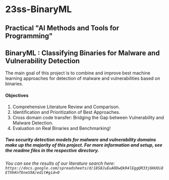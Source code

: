 # 23ss-BinaryML
## Practical "AI Methods and Tools for Programming"

## BinaryML : Classifying Binaries for Malware and Vulnerability Detection

The main goal of this project is to combine and improve best machine learning approaches for detection of malware and vulnerabilities based on binaries.

#### Objectives
  1. Comprehensive Literature Review and Comparison.
  2. Identification and Prioritization of Best Approaches.
  3. Cross domain code transfer: Bridging the Gap between Vulnerability and Malware Detection.
  4. Evaluation on Real Binaries and Benchmarking!
 
##### Two security detection models for malware and vulnerability domains make up the majority of this project. For more information and setup, see the readme files in the respective directory.

###### You can see the results of our literature search here: ```https://docs.google.com/spreadsheets/d/18S8JuEuAODwQkR4lEggQR33j6HUOi8ETXkKnT6neS9A/edit#gid=0```


